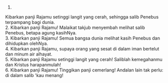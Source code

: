 1.
Kibarkan panji Rajamu setinggi langit yang cerah,
sehingga salib Penebus terpampang bagi dunia.
<br>
2.
Kibarkan panji Rajamu! Malaikat takjub menyembah
melihat salib Penebus, betapa agung kasihNya.
<br>
3.
Kibarkan panji Rajamu! Semua bangsa dunia
melihat kasih Penebus dan dihidupkan olehNya.
<br>
4.
Kibarkan panji Rajamu, supaya orang yang sesat
di dalam iman bertelut dan minum air alhayat.
<br>
5.
Kibarkan panji Rajamu setinggi langit yang cerah!
Saliblah kemegahanmu dan Kristus harapanmulah!
<br>
6.
Kibarkan panji Rajamu! Tinggikan panji cemerlang!
Andalan lain tak perlu: di dalam salib 'kau menang!